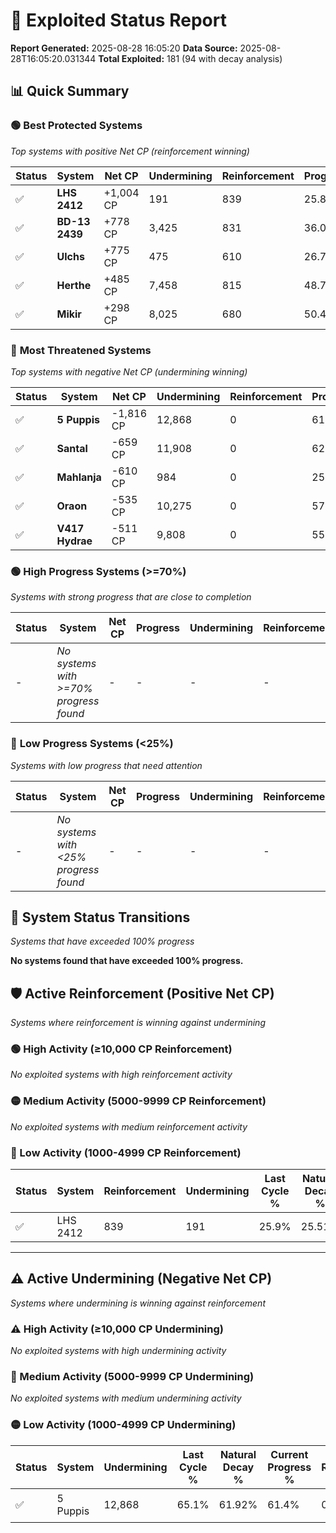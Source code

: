 # 🌟 Exploited Status Report

**Report Generated:** 2025-08-28 16:05:20
**Data Source:** 2025-08-28T16:05:20.031344
**Total Exploited:** 181 (94 with decay analysis)

## 📊 Quick Summary

### 🟢 **Best Protected Systems**
*Top systems with positive Net CP (reinforcement winning)*

| Status | System | Net CP | Undermining | Reinforcement | Progress |
|--------|--------|--------|-------------|---------------|----------|
| ✅ | **LHS 2412** | +1,004 CP | 191 | 839 | 25.8% |
| ✅ | **BD-13 2439** | +778 CP | 3,425 | 831 | 36.0% |
| ✅ | **Ulchs** | +775 CP | 475 | 610 | 26.7% |
| ✅ | **Herthe** | +485 CP | 7,458 | 815 | 48.7% |
| ✅ | **Mikir** | +298 CP | 8,025 | 680 | 50.4% |

### 🔴 **Most Threatened Systems**
*Top systems with negative Net CP (undermining winning)*

| Status | System | Net CP | Undermining | Reinforcement | Progress |
|--------|--------|--------|-------------|---------------|----------|
| ✅ | **5 Puppis** | -1,816 CP | 12,868 | 0 | 61.4% |
| ✅ | **Santal** | -659 CP | 11,908 | 0 | 62.4% |
| ✅ | **Mahlanja** | -610 CP | 984 | 0 | 25.4% |
| ✅ | **Oraon** | -535 CP | 10,275 | 0 | 57.3% |
| ✅ | **V417 Hydrae** | -511 CP | 9,808 | 0 | 55.8% |

### 🟢 **High Progress Systems (>=70%)**
*Systems with strong progress that are close to completion*

| Status | System | Net CP | Progress | Undermining | Reinforcement |
|--------|--------|--------|----------|-------------|---------------|
| - | *No systems with >=70% progress found* | - | - | - | - |

### 🔴 **Low Progress Systems (<25%)**
*Systems with low progress that need attention*

| Status | System | Net CP | Progress | Undermining | Reinforcement |
|--------|--------|--------|----------|-------------|---------------|
| - | *No systems with <25% progress found* | - | - | - | - |
## 🔄 System Status Transitions
*Systems that have exceeded 100% progress*

**No systems found that have exceeded 100% progress.**

## 🛡️ Active Reinforcement (Positive Net CP)
*Systems where reinforcement is winning against undermining*

### 🟢 High Activity (≥10,000 CP Reinforcement)

*No exploited systems with high reinforcement activity*

### 🟡 Medium Activity (5000-9999 CP Reinforcement)

*No exploited systems with medium reinforcement activity*

### 🔴 Low Activity (1000-4999 CP Reinforcement)

| Status | System | Reinforcement | Undermining | Last Cycle % | Natural Decay % | Current Progress % | Current CP | Net CP | Activity |
|--------|--------|---------------|-------------|--------------|-----------------|-------------------|------------|--------|----------|
| ✅ | LHS 2412 | 839 | 191 | 25.9% | 25.51% | 25.8% | 90,300 | +1,004 | 🔵 Low Reinforcement |


---

## ⚠️ Active Undermining (Negative Net CP)
*Systems where undermining is winning against reinforcement*

### ⚠️ High Activity (≥10,000 CP Undermining)

*No exploited systems with high undermining activity*

### 🔶 Medium Activity (5000-9999 CP Undermining)

*No exploited systems with medium undermining activity*

### 🟡 Low Activity (1000-4999 CP Undermining)

| Status | System | Undermining | Last Cycle % | Natural Decay % | Current Progress % | Reinforcement | Current CP | Net CP | Activity |
|--------|--------|-------------|--------------|-----------------|-------------------|---------------|------------|--------|----------|
| ✅ | 5 Puppis | 12,868 | 65.1% | 61.92% | 61.4% | 0 | 214,900 | -1,816 | 🟡 Low Undermining |
